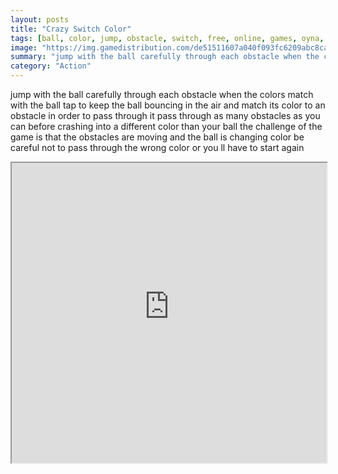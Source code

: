 ```yaml
---
layout: posts
title: "Crazy Switch Color"
tags: [ball, color, jump, obstacle, switch, free, online, games, oyna, game, free, games, play, play, games]
image: "https://img.gamedistribution.com/de51511607a040f093fc6209abc8cad4-512x340.jpeg"
summary: "jump with the ball carefully through each obstacle when the colors match with the ball the color of the ball changes when it goes through a switch collect stars on your way to buy other balls be careful not to pass through the wrong color or you ll have to start again  free online games oyna game free games play play games"
category: "Action"
---
```


jump with the ball carefully through each obstacle when the colors match with the ball tap to keep the ball bouncing in the air and match its color to an obstacle in order to pass through it pass through as many obstacles as you can before crashing into a different color than your ball the challenge of the game is that the obstacles are moving and the ball is changing color be careful not to pass through the wrong color or you ll have to start again

<iframe width="100%" height="480px;" src="https://html5.gamedistribution.com/de51511607a040f093fc6209abc8cad4/"></iframe>